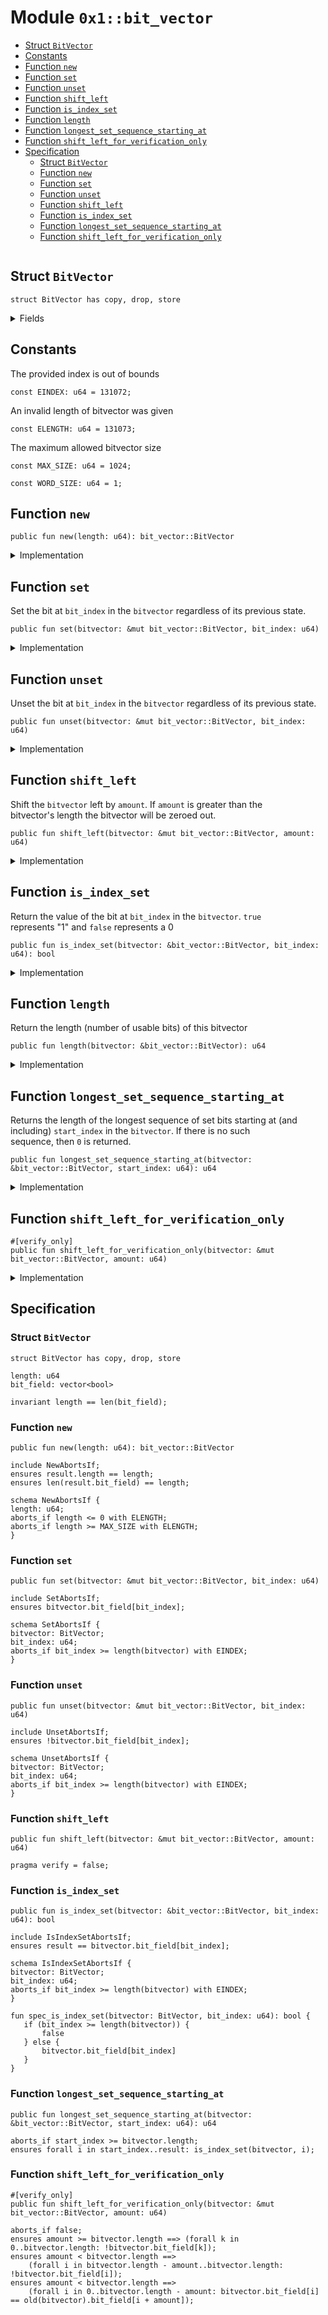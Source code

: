 
<a id="0x1_bit_vector"></a>

# Module `0x1::bit_vector`



-  [Struct `BitVector`](#0x1_bit_vector_BitVector)
-  [Constants](#@Constants_0)
-  [Function `new`](#0x1_bit_vector_new)
-  [Function `set`](#0x1_bit_vector_set)
-  [Function `unset`](#0x1_bit_vector_unset)
-  [Function `shift_left`](#0x1_bit_vector_shift_left)
-  [Function `is_index_set`](#0x1_bit_vector_is_index_set)
-  [Function `length`](#0x1_bit_vector_length)
-  [Function `longest_set_sequence_starting_at`](#0x1_bit_vector_longest_set_sequence_starting_at)
-  [Function `shift_left_for_verification_only`](#0x1_bit_vector_shift_left_for_verification_only)
-  [Specification](#@Specification_1)
    -  [Struct `BitVector`](#@Specification_1_BitVector)
    -  [Function `new`](#@Specification_1_new)
    -  [Function `set`](#@Specification_1_set)
    -  [Function `unset`](#@Specification_1_unset)
    -  [Function `shift_left`](#@Specification_1_shift_left)
    -  [Function `is_index_set`](#@Specification_1_is_index_set)
    -  [Function `longest_set_sequence_starting_at`](#@Specification_1_longest_set_sequence_starting_at)
    -  [Function `shift_left_for_verification_only`](#@Specification_1_shift_left_for_verification_only)


<pre><code></code></pre>



<a id="0x1_bit_vector_BitVector"></a>

## Struct `BitVector`



<pre><code>struct BitVector has copy, drop, store<br/></code></pre>



<details>
<summary>Fields</summary>


<dl>
<dt>
<code>length: u64</code>
</dt>
<dd>

</dd>
<dt>
<code>bit_field: vector&lt;bool&gt;</code>
</dt>
<dd>

</dd>
</dl>


</details>

<a id="@Constants_0"></a>

## Constants


<a id="0x1_bit_vector_EINDEX"></a>

The provided index is out of bounds


<pre><code>const EINDEX: u64 &#61; 131072;<br/></code></pre>



<a id="0x1_bit_vector_ELENGTH"></a>

An invalid length of bitvector was given


<pre><code>const ELENGTH: u64 &#61; 131073;<br/></code></pre>



<a id="0x1_bit_vector_MAX_SIZE"></a>

The maximum allowed bitvector size


<pre><code>const MAX_SIZE: u64 &#61; 1024;<br/></code></pre>



<a id="0x1_bit_vector_WORD_SIZE"></a>



<pre><code>const WORD_SIZE: u64 &#61; 1;<br/></code></pre>



<a id="0x1_bit_vector_new"></a>

## Function `new`



<pre><code>public fun new(length: u64): bit_vector::BitVector<br/></code></pre>



<details>
<summary>Implementation</summary>


<pre><code>public fun new(length: u64): BitVector &#123;<br/>    assert!(length &gt; 0, ELENGTH);<br/>    assert!(length &lt; MAX_SIZE, ELENGTH);<br/>    let counter &#61; 0;<br/>    let bit_field &#61; vector::empty();<br/>    while (&#123;spec &#123;<br/>        invariant counter &lt;&#61; length;<br/>        invariant len(bit_field) &#61;&#61; counter;<br/>    &#125;;<br/>        (counter &lt; length)&#125;) &#123;<br/>        vector::push_back(&amp;mut bit_field, false);<br/>        counter &#61; counter &#43; 1;<br/>    &#125;;<br/>    spec &#123;<br/>        assert counter &#61;&#61; length;<br/>        assert len(bit_field) &#61;&#61; length;<br/>    &#125;;<br/><br/>    BitVector &#123;<br/>        length,<br/>        bit_field,<br/>    &#125;<br/>&#125;<br/></code></pre>



</details>

<a id="0x1_bit_vector_set"></a>

## Function `set`

Set the bit at <code>bit_index</code> in the <code>bitvector</code> regardless of its previous state.


<pre><code>public fun set(bitvector: &amp;mut bit_vector::BitVector, bit_index: u64)<br/></code></pre>



<details>
<summary>Implementation</summary>


<pre><code>public fun set(bitvector: &amp;mut BitVector, bit_index: u64) &#123;<br/>    assert!(bit_index &lt; vector::length(&amp;bitvector.bit_field), EINDEX);<br/>    let x &#61; vector::borrow_mut(&amp;mut bitvector.bit_field, bit_index);<br/>    &#42;x &#61; true;<br/>&#125;<br/></code></pre>



</details>

<a id="0x1_bit_vector_unset"></a>

## Function `unset`

Unset the bit at <code>bit_index</code> in the <code>bitvector</code> regardless of its previous state.


<pre><code>public fun unset(bitvector: &amp;mut bit_vector::BitVector, bit_index: u64)<br/></code></pre>



<details>
<summary>Implementation</summary>


<pre><code>public fun unset(bitvector: &amp;mut BitVector, bit_index: u64) &#123;<br/>    assert!(bit_index &lt; vector::length(&amp;bitvector.bit_field), EINDEX);<br/>    let x &#61; vector::borrow_mut(&amp;mut bitvector.bit_field, bit_index);<br/>    &#42;x &#61; false;<br/>&#125;<br/></code></pre>



</details>

<a id="0x1_bit_vector_shift_left"></a>

## Function `shift_left`

Shift the <code>bitvector</code> left by <code>amount</code>. If <code>amount</code> is greater than the<br/> bitvector&apos;s length the bitvector will be zeroed out.


<pre><code>public fun shift_left(bitvector: &amp;mut bit_vector::BitVector, amount: u64)<br/></code></pre>



<details>
<summary>Implementation</summary>


<pre><code>public fun shift_left(bitvector: &amp;mut BitVector, amount: u64) &#123;<br/>    if (amount &gt;&#61; bitvector.length) &#123;<br/>        vector::for_each_mut(&amp;mut bitvector.bit_field, &#124;elem&#124; &#123;<br/>            &#42;elem &#61; false;<br/>        &#125;);<br/>    &#125; else &#123;<br/>        let i &#61; amount;<br/><br/>        while (i &lt; bitvector.length) &#123;<br/>            if (is_index_set(bitvector, i)) set(bitvector, i &#45; amount)<br/>            else unset(bitvector, i &#45; amount);<br/>            i &#61; i &#43; 1;<br/>        &#125;;<br/><br/>        i &#61; bitvector.length &#45; amount;<br/><br/>        while (i &lt; bitvector.length) &#123;<br/>            unset(bitvector, i);<br/>            i &#61; i &#43; 1;<br/>        &#125;;<br/>    &#125;<br/>&#125;<br/></code></pre>



</details>

<a id="0x1_bit_vector_is_index_set"></a>

## Function `is_index_set`

Return the value of the bit at <code>bit_index</code> in the <code>bitvector</code>. <code>true</code><br/> represents &quot;1&quot; and <code>false</code> represents a 0


<pre><code>public fun is_index_set(bitvector: &amp;bit_vector::BitVector, bit_index: u64): bool<br/></code></pre>



<details>
<summary>Implementation</summary>


<pre><code>public fun is_index_set(bitvector: &amp;BitVector, bit_index: u64): bool &#123;<br/>    assert!(bit_index &lt; vector::length(&amp;bitvector.bit_field), EINDEX);<br/>    &#42;vector::borrow(&amp;bitvector.bit_field, bit_index)<br/>&#125;<br/></code></pre>



</details>

<a id="0x1_bit_vector_length"></a>

## Function `length`

Return the length (number of usable bits) of this bitvector


<pre><code>public fun length(bitvector: &amp;bit_vector::BitVector): u64<br/></code></pre>



<details>
<summary>Implementation</summary>


<pre><code>public fun length(bitvector: &amp;BitVector): u64 &#123;<br/>    vector::length(&amp;bitvector.bit_field)<br/>&#125;<br/></code></pre>



</details>

<a id="0x1_bit_vector_longest_set_sequence_starting_at"></a>

## Function `longest_set_sequence_starting_at`

Returns the length of the longest sequence of set bits starting at (and<br/> including) <code>start_index</code> in the <code>bitvector</code>. If there is no such<br/> sequence, then <code>0</code> is returned.


<pre><code>public fun longest_set_sequence_starting_at(bitvector: &amp;bit_vector::BitVector, start_index: u64): u64<br/></code></pre>



<details>
<summary>Implementation</summary>


<pre><code>public fun longest_set_sequence_starting_at(bitvector: &amp;BitVector, start_index: u64): u64 &#123;<br/>    assert!(start_index &lt; bitvector.length, EINDEX);<br/>    let index &#61; start_index;<br/><br/>    // Find the greatest index in the vector such that all indices less than it are set.<br/>    while (&#123;<br/>        spec &#123;<br/>            invariant index &gt;&#61; start_index;<br/>            invariant index &#61;&#61; start_index &#124;&#124; is_index_set(bitvector, index &#45; 1);<br/>            invariant index &#61;&#61; start_index &#124;&#124; index &#45; 1 &lt; vector::length(bitvector.bit_field);<br/>            invariant forall j in start_index..index: is_index_set(bitvector, j);<br/>            invariant forall j in start_index..index: j &lt; vector::length(bitvector.bit_field);<br/>        &#125;;<br/>        index &lt; bitvector.length<br/>    &#125;) &#123;<br/>        if (!is_index_set(bitvector, index)) break;<br/>        index &#61; index &#43; 1;<br/>    &#125;;<br/><br/>    index &#45; start_index<br/>&#125;<br/></code></pre>



</details>

<a id="0x1_bit_vector_shift_left_for_verification_only"></a>

## Function `shift_left_for_verification_only`



<pre><code>&#35;[verify_only]<br/>public fun shift_left_for_verification_only(bitvector: &amp;mut bit_vector::BitVector, amount: u64)<br/></code></pre>



<details>
<summary>Implementation</summary>


<pre><code>public fun shift_left_for_verification_only(bitvector: &amp;mut BitVector, amount: u64) &#123;<br/>    if (amount &gt;&#61; bitvector.length) &#123;<br/>        let len &#61; vector::length(&amp;bitvector.bit_field);<br/>        let i &#61; 0;<br/>        while (&#123;<br/>            spec &#123;<br/>                invariant len &#61;&#61; bitvector.length;<br/>                invariant forall k in 0..i: !bitvector.bit_field[k];<br/>                invariant forall k in i..bitvector.length: bitvector.bit_field[k] &#61;&#61; old(bitvector).bit_field[k];<br/>            &#125;;<br/>            i &lt; len<br/>        &#125;) &#123;<br/>            let elem &#61; vector::borrow_mut(&amp;mut bitvector.bit_field, i);<br/>            &#42;elem &#61; false;<br/>            i &#61; i &#43; 1;<br/>        &#125;;<br/>    &#125; else &#123;<br/>        let i &#61; amount;<br/><br/>        while (&#123;<br/>            spec &#123;<br/>                invariant i &gt;&#61; amount;<br/>                invariant bitvector.length &#61;&#61; old(bitvector).length;<br/>                invariant forall j in amount..i: old(bitvector).bit_field[j] &#61;&#61; bitvector.bit_field[j &#45; amount];<br/>                invariant forall j in (i&#45;amount)..bitvector.length : old(bitvector).bit_field[j] &#61;&#61; bitvector.bit_field[j];<br/>                invariant forall k in 0..i&#45;amount: bitvector.bit_field[k] &#61;&#61; old(bitvector).bit_field[k &#43; amount];<br/>            &#125;;<br/>            i &lt; bitvector.length<br/>        &#125;) &#123;<br/>            if (is_index_set(bitvector, i)) set(bitvector, i &#45; amount)<br/>            else unset(bitvector, i &#45; amount);<br/>            i &#61; i &#43; 1;<br/>        &#125;;<br/><br/><br/>        i &#61; bitvector.length &#45; amount;<br/><br/>        while (&#123;<br/>            spec &#123;<br/>                invariant forall j in bitvector.length &#45; amount..i: !bitvector.bit_field[j];<br/>                invariant forall k in 0..bitvector.length &#45; amount: bitvector.bit_field[k] &#61;&#61; old(bitvector).bit_field[k &#43; amount];<br/>                invariant i &gt;&#61; bitvector.length &#45; amount;<br/>            &#125;;<br/>            i &lt; bitvector.length<br/>        &#125;) &#123;<br/>            unset(bitvector, i);<br/>            i &#61; i &#43; 1;<br/>        &#125;<br/>    &#125;<br/>&#125;<br/></code></pre>



</details>

<a id="@Specification_1"></a>

## Specification


<a id="@Specification_1_BitVector"></a>

### Struct `BitVector`


<pre><code>struct BitVector has copy, drop, store<br/></code></pre>



<dl>
<dt>
<code>length: u64</code>
</dt>
<dd>

</dd>
<dt>
<code>bit_field: vector&lt;bool&gt;</code>
</dt>
<dd>

</dd>
</dl>



<pre><code>invariant length &#61;&#61; len(bit_field);<br/></code></pre>



<a id="@Specification_1_new"></a>

### Function `new`


<pre><code>public fun new(length: u64): bit_vector::BitVector<br/></code></pre>




<pre><code>include NewAbortsIf;<br/>ensures result.length &#61;&#61; length;<br/>ensures len(result.bit_field) &#61;&#61; length;<br/></code></pre>




<a id="0x1_bit_vector_NewAbortsIf"></a>


<pre><code>schema NewAbortsIf &#123;<br/>length: u64;<br/>aborts_if length &lt;&#61; 0 with ELENGTH;<br/>aborts_if length &gt;&#61; MAX_SIZE with ELENGTH;<br/>&#125;<br/></code></pre>



<a id="@Specification_1_set"></a>

### Function `set`


<pre><code>public fun set(bitvector: &amp;mut bit_vector::BitVector, bit_index: u64)<br/></code></pre>




<pre><code>include SetAbortsIf;<br/>ensures bitvector.bit_field[bit_index];<br/></code></pre>




<a id="0x1_bit_vector_SetAbortsIf"></a>


<pre><code>schema SetAbortsIf &#123;<br/>bitvector: BitVector;<br/>bit_index: u64;<br/>aborts_if bit_index &gt;&#61; length(bitvector) with EINDEX;<br/>&#125;<br/></code></pre>



<a id="@Specification_1_unset"></a>

### Function `unset`


<pre><code>public fun unset(bitvector: &amp;mut bit_vector::BitVector, bit_index: u64)<br/></code></pre>




<pre><code>include UnsetAbortsIf;<br/>ensures !bitvector.bit_field[bit_index];<br/></code></pre>




<a id="0x1_bit_vector_UnsetAbortsIf"></a>


<pre><code>schema UnsetAbortsIf &#123;<br/>bitvector: BitVector;<br/>bit_index: u64;<br/>aborts_if bit_index &gt;&#61; length(bitvector) with EINDEX;<br/>&#125;<br/></code></pre>



<a id="@Specification_1_shift_left"></a>

### Function `shift_left`


<pre><code>public fun shift_left(bitvector: &amp;mut bit_vector::BitVector, amount: u64)<br/></code></pre>




<pre><code>pragma verify &#61; false;<br/></code></pre>



<a id="@Specification_1_is_index_set"></a>

### Function `is_index_set`


<pre><code>public fun is_index_set(bitvector: &amp;bit_vector::BitVector, bit_index: u64): bool<br/></code></pre>




<pre><code>include IsIndexSetAbortsIf;<br/>ensures result &#61;&#61; bitvector.bit_field[bit_index];<br/></code></pre>




<a id="0x1_bit_vector_IsIndexSetAbortsIf"></a>


<pre><code>schema IsIndexSetAbortsIf &#123;<br/>bitvector: BitVector;<br/>bit_index: u64;<br/>aborts_if bit_index &gt;&#61; length(bitvector) with EINDEX;<br/>&#125;<br/></code></pre>




<a id="0x1_bit_vector_spec_is_index_set"></a>


<pre><code>fun spec_is_index_set(bitvector: BitVector, bit_index: u64): bool &#123;<br/>   if (bit_index &gt;&#61; length(bitvector)) &#123;<br/>       false<br/>   &#125; else &#123;<br/>       bitvector.bit_field[bit_index]<br/>   &#125;<br/>&#125;<br/></code></pre>



<a id="@Specification_1_longest_set_sequence_starting_at"></a>

### Function `longest_set_sequence_starting_at`


<pre><code>public fun longest_set_sequence_starting_at(bitvector: &amp;bit_vector::BitVector, start_index: u64): u64<br/></code></pre>




<pre><code>aborts_if start_index &gt;&#61; bitvector.length;<br/>ensures forall i in start_index..result: is_index_set(bitvector, i);<br/></code></pre>



<a id="@Specification_1_shift_left_for_verification_only"></a>

### Function `shift_left_for_verification_only`


<pre><code>&#35;[verify_only]<br/>public fun shift_left_for_verification_only(bitvector: &amp;mut bit_vector::BitVector, amount: u64)<br/></code></pre>




<pre><code>aborts_if false;<br/>ensures amount &gt;&#61; bitvector.length &#61;&#61;&gt; (forall k in 0..bitvector.length: !bitvector.bit_field[k]);<br/>ensures amount &lt; bitvector.length &#61;&#61;&gt;<br/>    (forall i in bitvector.length &#45; amount..bitvector.length: !bitvector.bit_field[i]);<br/>ensures amount &lt; bitvector.length &#61;&#61;&gt;<br/>    (forall i in 0..bitvector.length &#45; amount: bitvector.bit_field[i] &#61;&#61; old(bitvector).bit_field[i &#43; amount]);<br/></code></pre>


[move-book]: https://aptos.dev/move/book/SUMMARY
